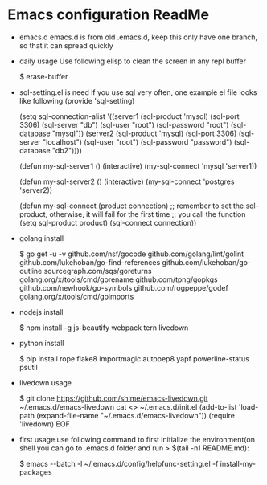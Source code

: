# Emacs configuration ReadMe #

+ emacs.d
emacs.d is from old .emacs.d, keep this only have one branch, so that it can spread quickly

+ daily usage
Use following elisp to clean the screen in any repl buffer

    $ erase-buffer

+ sql-setting.el is need if you use sql very often, one example el file looks like following
    (provide 'sql-setting)

    (setq sql-connection-alist
          '((server1 (sql-product 'mysql)
                     (sql-port 3306)
                     (sql-server "db")
                     (sql-user "root")
                     (sql-password "root")
                     (sql-database "mysql"))
            (server2 (sql-product 'mysql)
                     (sql-port 3306)
                     (sql-server "localhost")
                     (sql-user "root")
                     (sql-password "password")
                     (sql-database "db2"))))

    (defun my-sql-server1 ()
      (interactive)
      (my-sql-connect 'mysql 'server1))

    (defun my-sql-server2 ()
      (interactive)
      (my-sql-connect 'postgres 'server2))

    (defun my-sql-connect (product connection)
      ;; remember to set the sql-product, otherwise, it will fail for the first time
      ;; you call the function
      (setq sql-product product)
      (sql-connect connection))

+ golang install

    $ go get -u -v github.com/nsf/gocode github.com/golang/lint/golint github.com/lukehoban/go-find-references github.com/lukehoban/go-outline sourcegraph.com/sqs/goreturns golang.org/x/tools/cmd/gorename github.com/tpng/gopkgs github.com/newhook/go-symbols github.com/rogpeppe/godef golang.org/x/tools/cmd/goimports

+ nodejs install

    $ npm install -g js-beautify webpack tern livedown

+ python install

    $ pip install rope flake8 importmagic autopep8 yapf powerline-status psutil

+ livedown usage

    $ git clone https://github.com/shime/emacs-livedown.git ~/.emacs.d/emacs-livedown
      cat <<EOF >> ~/.emacs.d/init.el
      (add-to-list 'load-path (expand-file-name "~/.emacs.d/emacs-livedown"))
      (require 'livedown)
      EOF
+ first usage use following command to first initialize the environment(on shell you can go to .emacs.d folder and run > $(tail -n1 README.md):

    $ emacs --batch -l ~/.emacs.d/config/helpfunc-setting.el -f install-my-packages
